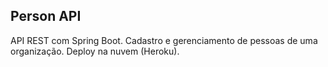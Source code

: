 ## Person API
API REST com Spring Boot.
Cadastro e gerenciamento de pessoas de uma organização.
Deploy na nuvem (Heroku). 
